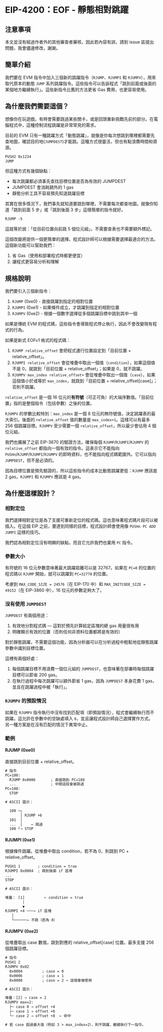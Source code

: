 # EIP-4200：EOF - 靜態相對跳躍

## 注意事項

本文並沒有經過作者外的其他審查者審核，因此若內容有誤，請到 issue 區提出問題，我會儘速修改，謝謝。

## 簡單介紹

我們要在 EVM 指令中加入三個新的跳躍指令（`RJUMP`、`RJUMPI` 和 `RJUMPV`），用來取代原本的動態 `JUMP` 系列跳躍指令。這些指令可以告訴程式「跳到前面或後面的某個地方繼續執行」。這些新指令比舊的方法更省 Gas 費用，也更容易使用。

## 為什麼我們需要這個？

想像你在玩遊戲，有時會需要跳過某些關卡，或是回頭重新挑戰先前的部分。在電腦程式中，這種控制流程跳躍是非常常見的需求。

目前的 EVM 只有一種跳躍方式「動態跳躍」，就像是你每次想跳到哪裡都需要先查地圖，確認目的地(`JUMPDEST`)才能跳。這種方式很靈活，但也有點浪費時間和資源。

```txt
PUSH2 0x1234
JUMP
```

但這種方式有幾個缺點：

- 每次跳躍都必須事先查找目標位置是否為有效的 JUMPDEST
- JUMPDEST 會消耗額外的 1 gas
- 靜態分析工具不容易預先知道跳躍目標

其實在很多情況下，我們事先就知道要跳到哪裡，不需要每次都查地圖。就像你知道「跳到前面 5 步」或「跳到後面 3 步」這樣簡單的指令就好。

```txt
RJUMP -5
```

這就等於說：「從目前位置向前跳 5 個位元組」，不需要查表也不需要額外標記。

這個改變將提供一個更簡單的選擇。程式設計師可以根據需要選擇最適合的方法。這個新功能可以幫助我們：

1. 省 Gas（使用和部署程式時都更便宜）
2. 讓程式更容易分析和理解

## 規格說明

我們要引入三個新指令：

1. `RJUMP` (0xe0) - 直接跳躍到指定的相對位置
2. `RJUMPI` (0xe1) - 如果條件成立，才跳躍到指定的相對位置
3. `RJUMPV` (0xe2) - 根據一個數字選擇從多個跳躍目標中跳到其中一個

如果是傳統 EVM 的程式碼，這些指令會導致程式停止執行，因此不會改變現有程式的行為。

如果是新式 EOFv1 格式的程式碼：

1. `RJUMP relative_offset` 會把程式運行位置設定到「目前位置 + relative_offset」。
2. `RJUMPI relative_offset` 會從堆疊中取出一個值（`condition`），如果這個值不是 0，就跳到「目前位置 + relative_offset」；如果是 0，就不跳躍。
3. `RJUMPV max_index relative_offset+` 會從堆疊中取出一個值（`case`），如果這個值小於或等於 `max_index`，就跳到「目前位置 + relative_offset[case]」；否則不跳躍。

`relative_offset` 是一個 16 位元的**有符號**（可正可負）的大端序數值。「目前位置」指的是整個指令（包括參數）之後的位置。

`RJUMPV` 的參數比較特別：`max_index` 是一個 8 位元的無符號值，決定跳躍表的最大索引。後面的 `relative_offset` 值的數量是 `max_index+1`。這樣可以有最多 256 個跳躍目標。`RJUMPV` 至少需要一個 `relative_offset`，所以最少會佔用 4 個位元組。

我們也擴展了之前 EIP-3670 的驗證方法，確保每個 `RJUMP`/`RJUMPI`/`RJUMPV` 的 `relative_offset` 都指向一個有效的指令。這表示它不能指向 `PUSHn`/`RJUMP`/`RJUMPI`/`RJUMPV` 的即時資料，也不能指向程式碼範圍外。它可以指向 `JUMPDEST`，但不是必須的。

因為目標位置是預先驗證的，所以這些指令的成本比動態跳躍更低：`RJUMP` 應該是 2 gas，`RJUMPI` 和 `RJUMPV` 應該是 4 gas。

## 為什麼這樣設計？

### 相對定位

我們選擇相對定位是為了支援可重新定位的程式碼。這也意味著程式碼片段可以被插入。在這個 EIP 之前，要達到同樣的目標，程式設計師會使用像 `PUSHn PC ADD JUMPI` 這樣的技巧。

我們認為相對定位沒有明顯的缺點，而且它允許我們也棄用 `PC` 指令。

### 參數大小

有符號的 16 位元參數意味著最大跳躍距離可以是 32767。如果在 `PC=0` 的位置的程式碼以 `RJUMP` 開始，就可以跳躍到 `PC=32770` 的位置。

考慮到 `MAX_CODE_SIZE = 24576`（在 EIP-170 中）和 `MAX_INITCODE_SIZE = 49152`（在 EIP-3860 中），16 位元的參數足夠大了。

### 沒有使用 `JUMPDEST`

`JUMPDEST` 有兩個用途：

1. 有效地分割程式碼 — 這對於預先計算給定區塊的總 gas 用量很有用
2. 明確顯示有效的位置（否則任何非資料位置都將是有效的）

對於靜態跳躍，不需要這個功能，因為分析器可以在分析過程中輕鬆地從靜態跳躍參數中識別目標位置。

這裡有兩個好處：

1. 每個跳躍目標不用浪費一個位元組的 `JUMPDEST`，也意味著在部署時每個跳躍目標可以節省 200 gas。
2. 在執行過程中每次跳躍可以額外節省 1 gas，因為 `JUMPDEST` 本身花費 1 gas，並且在跳躍過程中被「執行」。

### `RJUMPV` 的預設情況

如果在 `RJUMPV` 指令執行中沒有找到匹配項（即預設情況），程式會繼續執行而不跳躍。這允許在參數中的空缺處填入 `0`，並且讓程式設計師自己選擇實作方式。
另一種方案是在沒有匹配的情況下異常中止。

### 範例

#### RJUMP (0xe0)

直接跳到目前位置 + relative_offset。

```txt
# 指令
PC=100:
  RJUMP 0x0006       ; 直接跳到 PC=108
  ...                ; 中間這段會被跳過
PC=108:
  STOP

# ASCII 圖示：

  100 ─┐
       │ RJUMP +6
  101  │
  ...  │    ← 跳過
  108 ┘→ STOP
```

#### RJUMPI (0xe1)

根據條件跳躍。從堆疊中取出 condition，若不為 0，則跳到 PC + relative_offset。

```txt
PUSH1 1        ; condition = true
RJUMPI 0x0004  ; 跳到後面 if 區塊
...
STOP

# ASCII 圖示：

堆疊： [1]         ← condition = true
        │
        ▼
RJUMPI +4 ───→ if 區塊
   │
   └──────→ 不跳（若為 0）
```

#### RJUMPV (0xe2)

從堆疊取出 case 數值，跳到對應的 relative_offset[case] 位置。最多支援 256 個跳躍目標。

```txt
# 指令
PUSH1 2
RJUMPV 0x02
  0x0004         ; case = 0
  0x0006         ; case = 1
  0x0008         ; case = 2 → 這個會被使用

# ASCII 圖示：

堆疊：[2] → case = 2
RJUMPV max=2:
  ├─ case 0 → offset +4
  ├─ case 1 → offset +6
  └─ case 2 → offset +8  ← 命中

# 若 case 超過最大值（例如 3 > max_index=2），則不跳躍，繼續執行下一指令。
```
